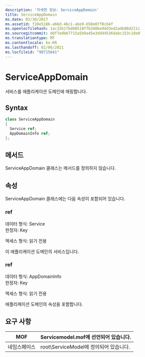 ```yaml
---
description: '자세한 정보: ServiceAppDomain'
title: ServiceAppDomain
ms.date: 03/30/2017
ms.assetid: f28e5186-a66d-46c1-abe9-b50e07f8cb4f
ms.openlocfilehash: 1ac32b1fbd88518ffb260be9dd3ed2adb88d211c
ms.sourcegitcommit: ddf7edb67715a5b9a45e3dd44536dabc153c1de0
ms.translationtype: MT
ms.contentlocale: ko-KR
ms.lasthandoff: 02/06/2021
ms.locfileid: "99715641"
---
```

# <a name="serviceappdomain"></a>ServiceAppDomain

서비스를 애플리케이션 도메인에 매핑합니다.  
  
## <a name="syntax"></a>Syntax  
  
```csharp
class ServiceAppDomain  
{  
  Service ref;  
  AppDomainInfo ref;  
};  
```  
  
## <a name="methods"></a>메서드  

 ServiceAppDomain 클래스는 메서드를 정의하지 않습니다.  
  
## <a name="properties"></a>속성  

 ServiceAppDomain 클래스에는 다음 속성이 포함되어 있습니다.  
  
### <a name="ref"></a>ref  

 데이터 형식: Service  
한정자: Key  
  
 액세스 형식: 읽기 전용  
  
 이 애플리케이션 도메인의 서비스입니다.  
  
### <a name="ref"></a>ref  

 데이터 형식: AppDomainInfo  
한정자: Key  
  
 액세스 형식: 읽기 전용  
  
 애플리케이션 도메인의 속성을 포함합니다.  
  
## <a name="requirements"></a>요구 사항  
  
|MOF|Servicemodel.mof에 선언되어 있습니다.|  
|---------|-----------------------------------|  
|네임스페이스|root\ServiceModel에 정의되어 있습니다.|
